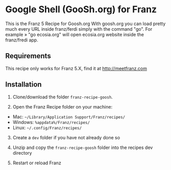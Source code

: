 # Google Shell (GooSh.org) for Franz
This is the Franz 5 Recipe for Goosh.org
With goosh.org you can load pretty much every URL inside franz/ferdi simply with the command "go".
For example » "go ecosia.org" will open ecosia.org website inside the franz/fredi app.

## Requirements
This recipe only works for Franz 5.X, find it at http://meetfranz.com

## Installation

1. Clone/download the folder `franz-recipe-goosh`.

2. Open the Franz Recipe folder on your machine:
  * Mac: `~/Library/Application Support/Franz/recipes/`
  * Windows: `%appdata%/Franz/recipes/`
  * Linux: `~/.config/Franz/recipes/`

3. Create a `dev` folder if you have not already done so

3. Unzip and copy the `franz-recipe-goosh` folder into the recipes dev directory

4. Restart or reload Franz

